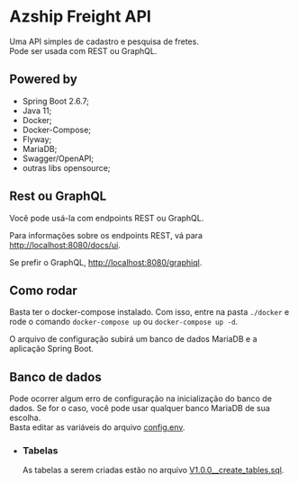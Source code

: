 # Azship Freight API

Uma API simples de cadastro e pesquisa de fretes. <br>
Pode ser usada com REST ou GraphQL.

## Powered by

* Spring Boot 2.6.7;
* Java 11;
* Docker;
* Docker-Compose;
* Flyway;
* MariaDB;
* Swagger/OpenAPI;
* outras libs opensource;

## Rest ou GraphQL
Você pode usá-la com endpoints REST ou GraphQL.

Para informações sobre os endpoints REST, vá para <http://localhost:8080/docs/ui>.

Se prefir o GraphQL, <http://localhost:8080/graphiql>.

## Como rodar
Basta ter o docker-compose instalado. Com isso, entre na pasta ```./docker``` e rode o comando ```docker-compose up``` ou ```docker-compose up -d```.

O arquivo de configuração subirá um banco de dados MariaDB e a aplicação Spring Boot.

## Banco de dados
Pode ocorrer algum erro de configuração na inicialização do banco de dados. Se for o caso, você pode usar qualquer banco MariaDB de sua escolha.
<br> Basta editar as variáveis do arquivo [config.env](./env/config.env).

* ### Tabelas
    As tabelas a serem criadas estão no arquivo [V1.0.0__create_tables.sql](./src/main/resources/db/migration/V1.0.0__create_tables.sql).
